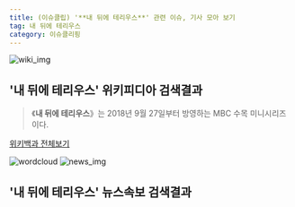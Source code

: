 ```yaml
---
title: (이슈클립) '**내 뒤에 테리우스**' 관련 이슈, 기사 모아 보기
tag: 내 뒤에 테리우스
category: 이슈클리핑
---
```

![wiki_img](https://user-images.githubusercontent.com/42597476/44503234-41136a80-a6d0-11e8-9071-6fc6418eafe4.png)
## **'**내 뒤에 테리우스**'** 위키피디아 검색결과
>《**내 뒤에 테리우스**》는 2018년 9월 27일부터 방영하는 MBC 수목 미니시리즈이다.

<a href="https://ko.wikipedia.org/wiki/내 뒤에 테리우스" target="_blank">위키백과 전체보기</a>

![wordcloud](https://s3.ap-northeast-2.amazonaws.com/lyrics101-wordcloud/2018-09-28-1538079959.png)
![news_img](https://user-images.githubusercontent.com/42597476/44507050-1206f400-a6e4-11e8-8d98-7ffbfebb353f.png)
## **'**내 뒤에 테리우스**'** 뉴스속보 검색결과

